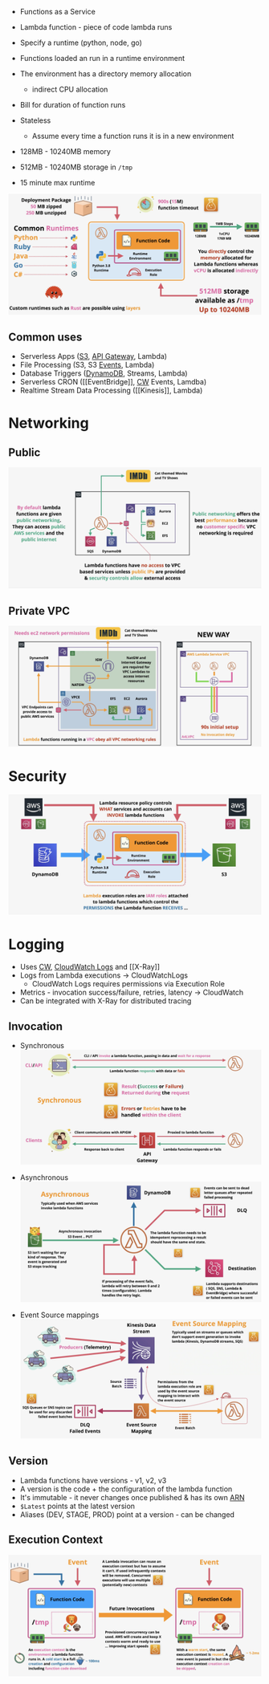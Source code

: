 - Functions as a Service
- Lambda function - piece of code lambda runs
- Specify a runtime (python, node, go)
- Functions loaded an run in a runtime environment
- The environment has a directory memory allocation
	- indirect CPU allocation
- Bill for duration of function runs

- Stateless
	- Assume every time a function runs it is in a new environment
- 128MB - 10240MB memory
- 512MB - 10240MB storage in `/tmp`
- 15 minute max runtime

![Pasted image 20250421203850.png](_atts/Pasted%20image%2020250421203850.png)

## Common uses
- Serverless Apps ([S3](../../Storage/S3/S3.md), [API Gateway](API%20Gateway.md), Lambda)
- File Processing (S3, S3 [Events](../../Storage/S3/Events.md), Lambda)
- Database Triggers ([DynamoDB](../../Database/DynamoDB/DynamoDB.md), Streams, Lambda)
- Serverless CRON ([[EventBridge]], [CW](../../Messages-Logs/CW/CW.md) Events, Lamdba)
- Realtime Stream Data Processing ([[Kinesis]], Lambda)


# Networking

## Public
![Pasted image 20250421204925.png](_atts/Pasted%20image%2020250421204925.png)

## Private VPC
![Pasted image 20250421205549.png](_atts/Pasted%20image%2020250421205549.png)

# Security
![Pasted image 20250421205925.png](_atts/Pasted%20image%2020250421205925.png)

# Logging
- Uses [CW](../../Messages-Logs/CW/CW.md), [CloudWatch Logs](../../Messages-Logs/CW/CloudWatch%20Logs.md) and [[X-Ray]]
- Logs from Lambda executions -> CloudWatchLogs
	- CloudWatch Logs requires permissions via Execution Role
- Metrics - invocation success/failure, retries, latency -> CloudWatch
- Can be integrated with X-Ray for distributed tracing

## Invocation
- Synchronous
![Pasted image 20250422221245.png](_atts/Pasted%20image%2020250422221245.png)

- Asynchronous
![Pasted image 20250422221711.png](_atts/Pasted%20image%2020250422221711.png)

- Event Source mappings
![Pasted image 20250422222230.png](_atts/Pasted%20image%2020250422222230.png)

## Version
- Lambda functions have versions - v1, v2, v3
- A version is the code + the configuration of the lambda function
- It's immutable - it never changes once published & has its own [ARN](../../Fundamentals/ARN.md)
- `$Latest` points at the latest version
- Aliases (DEV, STAGE, PROD) point at a version - can be changed

## Execution Context
![Pasted image 20250422223143.png](_atts/Pasted%20image%2020250422223143.png)